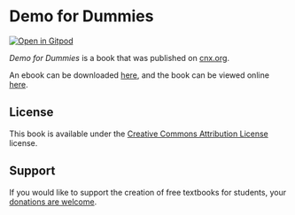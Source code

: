 # Demo for Dummies

[![Open in Gitpod](https://gitpod.io/button/open-in-gitpod.svg)](https://gitpod.io/from-referrer/)

_Demo for Dummies_ is a book that was published on [cnx.org](https://cnx.org/).

An ebook can be downloaded [here](https://github.com/cnx-user-books/cnxbook-demo-for-dummies/releases/latest), and the book can be viewed online [here](https://github.com/cnx-user-books/cnxbook-demo-for-dummies/releases/latest).

## License
This book is available under the [Creative Commons Attribution License](./LICENSE) license.

## Support
If you would like to support the creation of free textbooks for students, your [donations are welcome](https://riceconnect.rice.edu/donation/support-openstax-banner).
